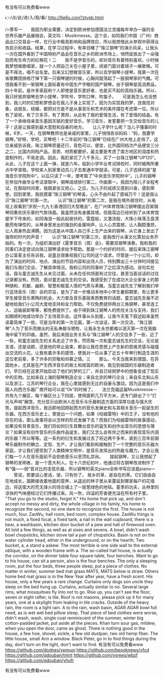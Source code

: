 
有没有可以免费看www




👉/点/此/进/入/观/看/ http://6e6s.com?ztveb.html




/>萧军一　　我因为职业需要，决定到欧洲参加德国法兰克福每年举办一届的全世界乐器产品展销会，英文叫：Musikmesse。这个会，如同我们中国（广州）商品出口交易会一样，在行业中极具影响和品牌效应，所以我想借此从参观中获得业务启示和收益。结果，在学习过程中，有幸目睹了“珠江钢琴”的演示风采，让我头一次在国外看到了中国特别产品会在音乐之乡的欧洲市场上，悄然绽放出了一朵强劲而有生命力的红棉花！二　　我不是学音乐的，却对音乐有着特别喜欢。小时候我梦想做歌唱家，就一个人把自己关在小屋子里，闭紧门窗对着镜子一展歌喉。可是不得法，唱不出名堂。后来又幻想做音乐家，所以去学钢琴小提琴。我第一次在省歌舞团排练厅弹下第一只钢琴键的时候，心胸间就荡起了一股钢琴家的气概。可惜我看不到一架钢琴上面标着有中国生产字眼的国产钢琴。由于钢琴是高消费品，四十年前，是许多家庭和个人即使是音乐爱好者，也是买不起的高档乐器。所以，我只好放弃钢琴去学小提琴，学吹号、学吹口琴、吹笛子。　　可是我怎么也没想到，我儿时的幻想和梦想会在我儿子身上实现了。因为为实现我的梦，连我找对象，谈朋友，结婚，都把对方是不是从事音乐和艺术的条件摆在考虑第一位。所以有了梁祝，有了贝多芬，有了萧邦，从此有了我的爱情生活，有了爱情的结晶，有了一个承继母亲音乐基因天赋的爱好音乐，学习音乐，发誓要把一生交给音乐的儿子！这是让我感到最大宽慰和自豪的地方。　　让儿子学什么呢？当儿子懂事的时候，6岁。一天，在钢琴教师也是亲戚的家里，儿子悄悄告诉妈妈：“妈，我要学钢琴。”好呀，学吧，买琴吧！十二年前的“珠江钢琴”已经在广州大地上走俏了。这位亲戚告诉我，珠江钢琴质量还行，音色可以，便宜，比外国同档次产品便宜三分之二，比国内同档产品，音质、材质都要好，最主要是考虑了南方地区的湿度和热度制作的，不易走调。因此，我赶紧花了八千多元，买了一台珠江钢琴“UP120”。从此，儿子在这个上面一弹，就是六年。临到小学毕业考试择校时，同时被两所重点中学录取。学校来人到家里动员儿子去普通中学就读。可是，儿子选择的是“星海音乐学院附中”。以后只读了一年，便考取了“中央音乐学院附中”。儿子的钢琴在参加作曲专业考试录取中，钢琴成绩排行第二，作曲第一。我因为陪儿子全程考试，在那段时间里，我既紧张又担心，之后，为儿子的成绩又感到兴奋，感到荣誉。回到家里，我抚摸着“珠江钢琴”的琴盖，心头不由升起了感端万千！这是我认识“珠江钢琴”的第一次。　　认识“珠江钢琴”的第二次，是我在境外居住时，从电视上收看到“庆祝一九九七香港回归大型晚会”，在广州体育馆珠江钢琴摆出百架钢琴同奏欢庆乐章的气势场面。我虽然没有身置其境，但我耳边已经听到了从体育馆屋宇下传来的，如同海浪一般此起彼伏的，雷霆般，又激流般，大珠小珠落玉盘清脆而有弹性的，从琴身里发出的强劲的金属响声，让人心灵震撼，让人胸腔激昂，让人周身热血沸腾。因为这是从中国人自己手上生产出来的钢琴，从它身上发出了强悍的时代的声音！　　认识“珠江钢琴”的第三次，是我改行从事文化策划业务开始的。有一次，为组织演出好《夏季音乐（周）会》，需要双钢琴演奏。我和我的同事们决定尝试向珠江钢琴请求给予帮助。那是一个约好的时间，据后来珠江钢琴办公室麦主任告诉我，说童总很重视我们公司的这个请求。尽管是一个小公司，却为了演出的时间、地点、演出的节目内容和出场人员，特别腾出三十分钟时间接见我们与我们交谈，了解具体情况。我和公司的同事听了之后深为感动。说句实在话，我与童志诚先生从未见过面，从未在任何场面有过交往，甚至当面谈话的过往记录都没有。然而，面对童志诚先生的交谈，我感受到了在成功大企业家身上的那种随和、机敏、幽默、智慧和极富人情的气质与素雅。当童志诚先生了解到我们举行这场音乐（周）会的宗旨，是为了进一步推动本地中小学生暑假期里，有让更多学生接受音乐熏陶的机会，大力普及音乐基层素质教育的话题，童志诚先生毫不迟疑地给我们小公司大度地支持和全力帮助。不仅免费提供两台三角钢琴，甚至连工人、运输装卸等等，都免费提供了。由于得到珠江钢琴人的热忱关注与支持，我们如期顺利地成功举办了五场音乐会。这件事从头到尾，让我今天笔下叙述起来虽然读着简单了一些，可是当年的第一次见面，第一次谈话，第一次交流，“珠江钢琴”人为了音乐而做出的无私奉献与牺牲，让我永生永世都难以泯灭第一次在我脑海中留下的印痕。虽然，我后来因业务关系与“珠江钢琴”人的交往多了一些，近了一些，和童志诚先生的关系走近了许多。然而每一次和童志诚先生的交谈，无论是言语，还是话题，还是他的举止装束，都会让我在思想上产生新的思维灵感与碰撞出交流的火花，让我有着许多的感悟，使我对一位从事了近五十年琴行制造生涯的这位老前辈，多了许多的崇敬和仰慕之情。三　　那么，今天当我来到德国，在异国他乡，尤其是在产生西洋音乐的故土和摇篮的欧洲，我见到祖国的乐器制造者们，早已经在这里开始启动了他们的梦的工厂，并且已经把梦中的想象变成了现实中的实物。比如来自上海的钢琴制造企业；来自北京的琴行企业；来自东北和山东以及浙江、江苏的琴行企业，我在心里就感到无比的自豪与激动。因为这是我们中国人向西方乐器厂商开始可以说“Ok”的时候了。　　法兰克福这届Musikmesse－共有九个展区，每个展区分上下四层，使用面积几万平方米，还专门辟出了个“灯光与声响”展馆，充分显示出欧洲人在音乐与乐器制造方面的深厚功底与强大优势。提起西洋音乐，我迅即地回顾起西方的音乐发展史和与其相关音乐一起诞生的乐器。在西方音乐史上，曾提出一个问题，如果《哈姆雷特》中的王子，没有他的存在的话，那么故事将会以怎样的形式发展下去？而我们为哈姆雷特的故事感动，如果没有背景音乐，我们将如何衍生其舞台音乐的诞生和创作出音乐的思想与理论？如果没有创作音乐的乐曲作品诞生，我们又怎么会有伴之而来的表现音乐内涵的乐器？所以等等。这一系列的衍生和发展过去了将近两千多年，直到三百年前钢琴乐器制作的确立、定型、生产，才让我们看到和接触到了一个完整的音乐乐器大家庭，才让我们感受到了人类精神文明中，是音乐发挥出的热能与魔力，才会让我们每一个人在音乐面前不会拒绝音乐以至顶礼崇尚。　　提起钢琴，又让我想起了钢琴的发明者，是一个意大利人。在十八世纪初叶，他通过将古钢琴改进制作了有“强——弱”音对比的击弦乐器，所以钢琴的英文piano全称书写应该是piano—
　　曾说，若要说心里话，邹，只有你了。
故乡的草，是自在的草。它们自由自在地成长，猖獗接收着地面的营养，从遥远的林子里从来蔓延到哪家每户的花墙边，将这偌大的荒无烽火的场合铺上了一层葱绿色的地毯。夏季的功夫，丛林里的凉快的气味便经过它们传播过来。风一吹，四溢的芳香便充溢在所有村子里。
"That you go to the studio, forget it."
His home that pick up, and don't accept no messy and dirty, the whole village in his family, his home to recognize the second, no one dare to recognize the first.
The house is not much, four.
ZaoWu, hall room, bed room, complex house.
ZaoWu things is not much, a fixed focal, a fixed tank, a nail in the wall cupboard, there is a bear, a washbasin, kitchen door bucket of a pew and hall of firewood oven.
All told a few things, as well as at sixes and sevens.
A bowl, didn't wash bowl chopsticks, kitchen stove tail a pair of chopsticks.
Basin is not on the water cylinder head, either in the underground, or on the hearth;
Two bucket, a, a stand a askew.
The most terrible is one side wall to the external oblique, with a wooden frame with a.
The so-called hall house, is actually the corridor, on the dinner table four square table, four benches.
Want to go to his house, can sit a person, also is the four benches.
The only a sleeping room, put the four beds, three people sleep, put a piece of clothes.
No matter in winter, summer bed mat grass MATS, MATS below is straw.
Others home bed mat grass is in the New Year after year, have a fresh scent.
His house, only a few years a rare change.
Curtains only dogs son uncle they sleep on the bed hung up.
Curtains, actually similar to no.
Several large rims, what mosquitoes fly into not to go.
Rise up, you can't see the floor, seven or eight rafter, is tile.
Roof is not masons, please pick up it for many years, one at a skylight from leaking in tile cracks.
Outside of the heavy rain, the room is a light rain.
A to the rain, wash basin, AGAR AGAR bowl full need, as is wet wet bed pillow sleep.
That piece of bed clothes were worse, didn't wash, wash, single coat reminiscent of the summer, winter big cotton-padded jacket, put aside all the pieces.
Khan turn sour gas, mildew, when you open the door, came as ghost.
There is nothing good in the house, a few hoe, shovel, sickle, a few old dustpan, two old hemp fiber.
The little house, small Ann a window.
Black Peter, go in to find things during the day, don't turn on the light, don't want to find.
有没有可以免费看www https://github.com/dodnes/ypmuoi
https://github.com/beooknews/yfcd
https://github.com/qdouban/tntnt
https://github.com/vorees/wbzf
https://github.com/qdouban/yhufr





有没有可以免费看www
